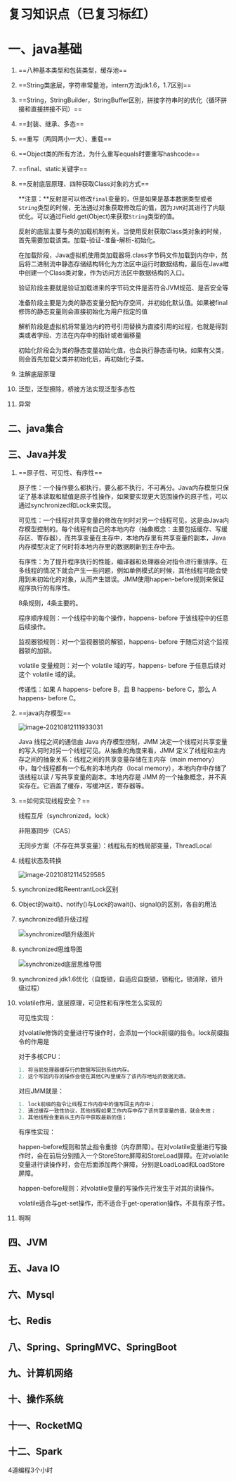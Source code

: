 # 复习知识点（已复习标红）

# 一、java基础

1. ==八种基本类型和包装类型，缓存池==

2. ==String类底层，字符串常量池，intern方法jdk1.6，1.7区别==

3. ==String，StringBuilder，StringBuffer区别，拼接字符串时的优化（循环拼接和直接拼接不同）==

4. ==封装、继承、多态==

5. ==重写（两同两小一大）、重载==

6. ==Object类的所有方法，为什么重写equals时要重写hashcode==

7. ==final、static关键字==

8. ==反射底层原理、四种获取Class对象的方式==

   **注意：**反射是可以修改`final`变量的，但是如果是基本数据类型或者`String`类型的时候，无法通过对象获取修改后的值，因为`JVM`对其进行了内联优化。可以通过Field.get(Object)来获取`String`类型的值。

   反射的底层主要与类的加载机制有关。当使用反射获取Class类对象的时候，首先需要加载该类。加载-验证-准备-解析-初始化。

   在加载阶段，Java虚拟机使用类加载器将.class字节码文件加载到内存中，然后将二进制流中静态存储结构转化为方法区中运行时数据结构，最后在Java堆中创建一个Class类对象，作为访问方法区中数据结构的入口。

   验证阶段主要就是验证加载进来的字节码文件是否符合JVM规范、是否安全等

   准备阶段主要是为类的静态变量分配内存空间，并初始化默认值。如果被final修饰的静态变量则会直接初始化为用户指定的值

   解析阶段是虚拟机将常量池内的符号引用替换为直接引用的过程，也就是得到类或者字段、方法在内存中的指针或者偏移量

   初始化阶段会为类的静态变量初始化值，也会执行静态语句块。如果有父类，则会首先加载父类并初始化后，再初始化子类。

9. 注解底层原理

10. 泛型，泛型擦除，桥接方法实现泛型多态性

11. 异常

## 二、java集合



## 三、Java并发

1. ==原子性、可见性、有序性==

   原子性：一个操作要么都执行，要么都不执行，不可再分。Java内存模型只保证了基本读取和赋值是原子性操作，如果要实现更大范围操作的原子性，可以通过synchronized和Lock来实现。

   可见性：一个线程对共享变量的修改在何时对另一个线程可见，这是由Java内存模型控制的。每个线程有自己的本地内存（抽象概念：主要包括缓存、写缓存区、寄存器），而共享变量在主存中，本地内存里有共享变量的副本，Java内存模型决定了何时将本地内存里的数据刷新到主存中去。

   有序性：为了提升程序执行的性能，编译器和处理器会对指令进行重排序。在多线程的情况下就会产生一些问题，例如单例模式的时候，其他线程可能会使用到未初始化的对象，从而产生错误。JMM使用happen-before规则来保证程序执行的有序性。

   8条规则，4条主要的。

   程序顺序规则：一个线程中的每个操作，happens- before 于该线程中的任意后续操作。

   监视器锁规则：对一个监视器锁的解锁，happens- before 于随后对这个监视器锁的加锁。

   volatile 变量规则：对一个 volatile 域的写，happens- before 于任意后续对这个 volatile 域的读。

   传递性：如果 A happens- before B，且 B happens- before C，那么 A happens- before C。

2. ==java内存模型==

   ![image-20210812111933031](images/image-20210812111933031.png)

   Java 线程之间的通信由 Java 内存模型控制，JMM 决定一个线程对共享变量的写入何时对另一个线程可见。从抽象的角度来看，JMM 定义了线程和主内存之间的抽象关系：线程之间的共享变量存储在主内存（main memory）中，每个线程都有一个私有的本地内存（local memory），本地内存中存储了该线程以读 / 写共享变量的副本。本地内存是 JMM 的一个抽象概念，并不真实存在。它涵盖了缓存，写缓冲区，寄存器等。

3. ==如何实现线程安全？==

   线程互斥（synchronized，lock）

   非阻塞同步（CAS）

   无同步方案（不存在共享变量）：线程私有的栈局部变量，ThreadLocal

4. 线程状态及转换

   ![image-20210812114529585](images/image-20210812114529585.png)

5. synchronized和ReentrantLock区别

6. Object的wait()、notify()与Lock的await()、signal()的区别，各自的用法

7. synchronized锁升级过程

   ![synchronized锁升级图片](images/synchronized%E9%94%81%E5%8D%87%E7%BA%A7%E5%9B%BE%E7%89%87.jpg)

8. synchronized思维导图

   ![synchronized底层思维导图](images/synchronized%E5%BA%95%E5%B1%82%E6%80%9D%E7%BB%B4%E5%AF%BC%E5%9B%BE.jpg)

9. synchronized jdk1.6优化（自旋锁，自适应自旋锁，锁粗化，锁消除，锁升级过程）

10. volatile作用，底层原理，可见性和有序性怎么实现的

    可见性实现：

    对volatile修饰的变量进行写操作时，会添加一个lock前缀的指令。lock前缀指令的作用是

    对于多核CPU：

    ```java
    1. 将当前处理器缓存行的数据写回到系统内存。
    2. 这个写回内存的操作会使在其他CPU里缓存了该内存地址的数据无效。
    ```

    对应JMM就是：

    ```java
    1. lock前缀的指令让线程工作内存中的值写回主内存中；
    2. 通过缓存一致性协议，其他线程如果工作内存中存了该共享变量的值，就会失效；
    3. 其他线程会重新从主内存中获取最新的值；
    ```

    有序性实现：

    happen-before规则和禁止指令重排（内存屏障）。在对volatile变量进行写操作时，会在前后分别插入一个StoreStore屏障和StoreLoad屏障。在对volatile变量进行读操作时，会在后面添加两个屏障，分别是LoadLoad和LoadStore屏障。

    happen-before规则：对volatile变量的写操作先行发生于对其的读操作。

    volatile适合与get-set操作，而不适合于get-operation操作。不具有原子性。

11. 啊啊

## 四、JVM



## 五、Java IO



## 六、Mysql



## 七、Redis



## 八、Spring、SpringMVC、SpringBoot



## 九、计算机网络



## 十、操作系统



## 十一、RocketMQ



## 十二、Spark



4道编程3个小时